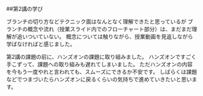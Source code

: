 ##第2講の学び

ブランチの切り方などテクニック面はなんとなく理解できたと思っているが
ブランチの概念や流れ（授業スライド内でのフローチャート部分）は、まだまだ理解が追いついていない。
概念については触りながら、授業動画を見返しながら学ばなければと感じました。

第2講の課題の前に、ハンズオンの課題に取り組みました。
ハンズオンですごく手こずって、課題への取り組みも遅れてしまいました。
ただハンズオンの内容を今もう一度やれと言われても、スムーズにできるか不安です。
しばらくは課題などでつまづいたらハンズオンに戻るくらいの気持ちで進めていきたいと思います。
